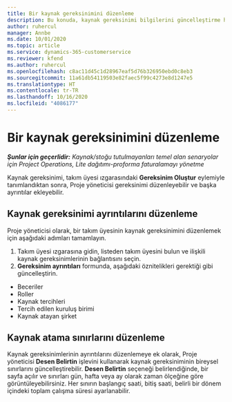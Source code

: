 ```yaml
---
title: Bir kaynak gereksinimini düzenleme
description: Bu konuda, kaynak gereksinimi bilgilerini güncelleştirme hakkında bilgiler sağlanmaktadır.
author: ruhercul
manager: Annbe
ms.date: 10/01/2020
ms.topic: article
ms.service: dynamics-365-customerservice
ms.reviewer: kfend
ms.author: ruhercul
ms.openlocfilehash: c8ac11d45c1d28967eaf5d76b326950ebd0c8eb3
ms.sourcegitcommit: 11a61db54119503e82faec5f99c4273e8d1247e5
ms.translationtype: HT
ms.contentlocale: tr-TR
ms.lasthandoff: 10/16/2020
ms.locfileid: "4086177"
---
```

# <a name="edit-a-resource-requirement"></a>Bir kaynak gereksinimini düzenleme

_**Şunlar için geçerlidir:** Kaynak/stoğu tutulmayanları temel alan senaryolar için Project Operations, Lite dağıtımı-proforma faturalamayı yönetme_

Kaynak gereksinimi, takım üyesi ızgarasındaki **Gereksinim Oluştur** eylemiyle tanımlandıktan sonra, Proje yöneticisi gereksinimi düzenleyebilir ve başka ayrıntılar ekleyebilir.

## <a name="edit-resource-requirement-details"></a>Kaynak gereksinimi ayrıntılarını düzenleme

Proje yöneticisi olarak, bir takım üyesinin kaynak gereksinimini düzenlemek için aşağıdaki adımları tamamlayın.

1. Takım üyesi ızgarasına gidin, listeden takım üyesini bulun ve ilişkili kaynak gereksinimlerinin bağlantısını seçin.
2. **Gereksinim ayrıntıları** formunda, aşağıdaki öznitelikleri gerektiği gibi güncelleştirin.

- Beceriler
- Roller
- Kaynak tercihleri
- Tercih edilen kuruluş birimi
- Kaynak atayan şirket

## <a name="edit-resource-assignment-contours"></a>Kaynak atama sınırlarını düzenleme

Kaynak gereksinimlerinin ayrıntılarını düzenlemeye ek olarak, Proje yöneticisi **Desen Belirtin** işlevini kullanarak kaynak gereksiniminin bireysel sınırlarını güncelleştirebilir. **Desen Belirtin** seçeneği belirlendiğinde, bir sayfa açılır ve sınırları gün, hafta veya ay olarak zaman ölçeğine göre görüntüleyebilirsiniz. Her sınırın başlangıç saati, bitiş saati, belirli bir dönem içindeki toplam çalışma süresi ayarlanabilir.